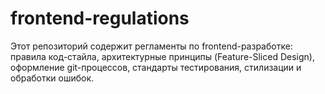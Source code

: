 # frontend-regulations
Этот репозиторий содержит регламенты по frontend-разработке: правила код-стайла, архитектурные принципы (Feature-Sliced Design), оформление git-процессов, стандарты тестирования, стилизации и обработки ошибок.
